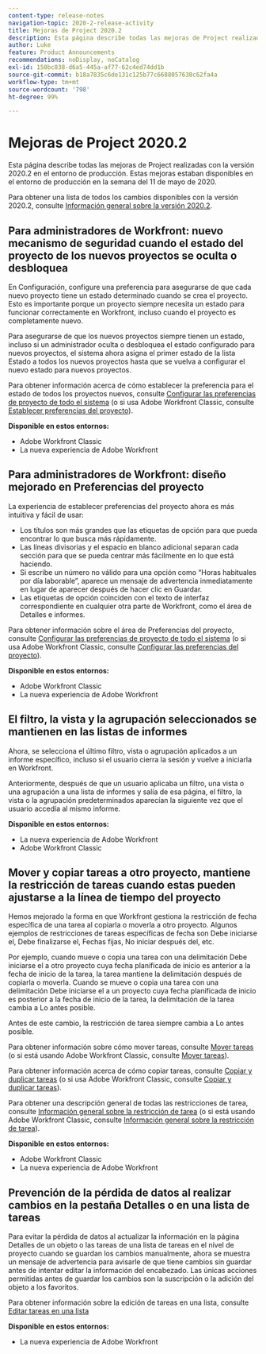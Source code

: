 ```yaml
---
content-type: release-notes
navigation-topic: 2020-2-release-activity
title: Mejoras de Project 2020.2
description: Esta página describe todas las mejoras de Project realizadas con la versión 2020.2 en el entorno de producción. Estas mejoras estaban disponibles en el entorno de producción en la semana del 11 de mayo de 2020.
author: Luke
feature: Product Announcements
recommendations: noDisplay, noCatalog
exl-id: 150bc838-d6a5-445a-af77-62c4ed74dd1b
source-git-commit: b18a7835c6de131c125b77c6688057638c62fa4a
workflow-type: tm+mt
source-wordcount: '798'
ht-degree: 99%

---
```


# Mejoras de Project 2020.2

Esta página describe todas las mejoras de Project realizadas con la versión 2020.2 en el entorno de producción. Estas mejoras estaban disponibles en el entorno de producción en la semana del 11 de mayo de 2020.

Para obtener una lista de todos los cambios disponibles con la versión 2020.2, consulte [Información general sobre la versión 2020.2](../../../product-announcements/product-releases/2020.2.-release-activity/2020-2-release-overview.md).

## Para administradores de Workfront: nuevo mecanismo de seguridad cuando el estado del proyecto de los nuevos proyectos se oculta o desbloquea

En Configuración, configure una preferencia para asegurarse de que cada nuevo proyecto tiene un estado determinado cuando se crea el proyecto. Esto es importante porque un proyecto siempre necesita un estado para funcionar correctamente en Workfront, incluso cuando el proyecto es completamente nuevo.

Para asegurarse de que los nuevos proyectos siempre tienen un estado, incluso si un administrador oculta o desbloquea el estado configurado para nuevos proyectos, el sistema ahora asigna el primer estado de la lista Estado a todos los nuevos proyectos hasta que se vuelva a configurar el nuevo estado para nuevos proyectos.

Para obtener información acerca de cómo establecer la preferencia para el estado de todos los proyectos nuevos, consulte [Configurar las preferencias de proyecto de todo el sistema](../../../administration-and-setup/set-up-workfront/configure-system-defaults/set-project-preferences.md) (o si usa Adobe Workfront Classic, consulte [Establecer preferencias del proyecto](https://experienceleague.adobe.com/en/docs/workfront/using/home)).

**Disponible en estos entornos:**

* Adobe Workfront Classic
* La nueva experiencia de Adobe Workfront

## Para administradores de Workfront: diseño mejorado en Preferencias del proyecto

La experiencia de establecer preferencias del proyecto ahora es más intuitiva y fácil de usar:

* Los títulos son más grandes que las etiquetas de opción para que pueda encontrar lo que busca más rápidamente.
* Las líneas divisorias y el espacio en blanco adicional separan cada sección para que se pueda centrar más fácilmente en lo que está haciendo.
* Si escribe un número no válido para una opción como “Horas habituales por día laborable”, aparece un mensaje de advertencia inmediatamente en lugar de aparecer después de hacer clic en Guardar.
* Las etiquetas de opción coinciden con el texto de interfaz correspondiente en cualquier otra parte de Workfront, como el área de Detalles e informes.

Para obtener información sobre el área de Preferencias del proyecto, consulte [Configurar las preferencias de proyecto de todo el sistema](../../../administration-and-setup/set-up-workfront/configure-system-defaults/set-project-preferences.md) (o si usa Adobe Workfront Classic, consulte [Configurar las preferencias del proyecto](https://experienceleague.adobe.com/en/docs/workfront/using/home)).

**Disponible en estos entornos:**

* Adobe Workfront Classic
* La nueva experiencia de Adobe Workfront

## El filtro, la vista y la agrupación seleccionados se mantienen en las listas de informes

Ahora, se selecciona el último filtro, vista o agrupación aplicados a un informe específico, incluso si el usuario cierra la sesión y vuelve a iniciarla en Workfront.

Anteriormente, después de que un usuario aplicaba un filtro, una vista o una agrupación a una lista de informes y salía de esa página, el filtro, la vista o la agrupación predeterminados aparecían la siguiente vez que el usuario accedía al mismo informe.

**Disponible en estos entornos:**

* La nueva experiencia de Adobe Workfront
* Adobe Workfront Classic

## Mover y copiar tareas a otro proyecto, mantiene la restricción de tareas cuando estas pueden ajustarse a la línea de tiempo del proyecto

Hemos mejorado la forma en que Workfront gestiona la restricción de fecha específica de una tarea al copiarla o moverla a otro proyecto. Algunos ejemplos de restricciones de tareas específicas de fecha son Debe iniciarse el, Debe finalizarse el, Fechas fijas, No iniciar después del, etc.

Por ejemplo, cuando mueve o copia una tarea con una delimitación Debe iniciarse el a otro proyecto cuya fecha planificada de inicio es anterior a la fecha de inicio de la tarea, la tarea mantiene la delimitación después de copiarla o moverla. Cuando se mueve o copia una tarea con una delimitación Debe iniciarse el a un proyecto cuya fecha planificada de inicio es posterior a la fecha de inicio de la tarea, la delimitación de la tarea cambia a Lo antes posible.

Antes de este cambio, la restricción de tarea siempre cambia a Lo antes posible.

Para obtener información sobre cómo mover tareas, consulte [Mover tareas](../../../manage-work/tasks/manage-tasks/move-tasks.md) (o si está usando Adobe Workfront Classic, consulte [Mover tareas](https://experienceleague.adobe.com/en/docs/workfront/using/home)).

Para obtener información acerca de cómo copiar tareas, consulte [Copiar y duplicar tareas](../../../manage-work/tasks/manage-tasks/copy-and-duplicate-tasks.md) (o si usa Adobe Workfront Classic, consulte [Copiar y duplicar tareas](https://experienceleague.adobe.com/en/docs/workfront/using/home)).

Para obtener una descripción general de todas las restricciones de tarea, consulte [Información general sobre la restricción de tarea](../../../manage-work/tasks/task-constraints/task-constraint-overview.md) (o si está usando Adobe Workfront Classic, consulte [Información general sobre la restricción de tarea](https://experienceleague.adobe.com/en/docs/workfront/using/home)).

**Disponible en estos entornos:**

* Adobe Workfront Classic
* La nueva experiencia de Adobe Workfront

## Prevención de la pérdida de datos al realizar cambios en la pestaña Detalles o en una lista de tareas

Para evitar la pérdida de datos al actualizar la información en la página Detalles de un objeto o las tareas de una lista de tareas en el nivel de proyecto cuando se guardan los cambios manualmente, ahora se muestra un mensaje de advertencia para avisarle de que tiene cambios sin guardar antes de intentar editar la información del encabezado. Las únicas acciones permitidas antes de guardar los cambios son la suscripción o la adición del objeto a los favoritos.

Para obtener información sobre la edición de tareas en una lista, consulte [Editar tareas en una lista](../../../manage-work/tasks/manage-tasks/edit-tasks-in-a-list.md)

**Disponible en estos entornos:**

* La nueva experiencia de Adobe Workfront

